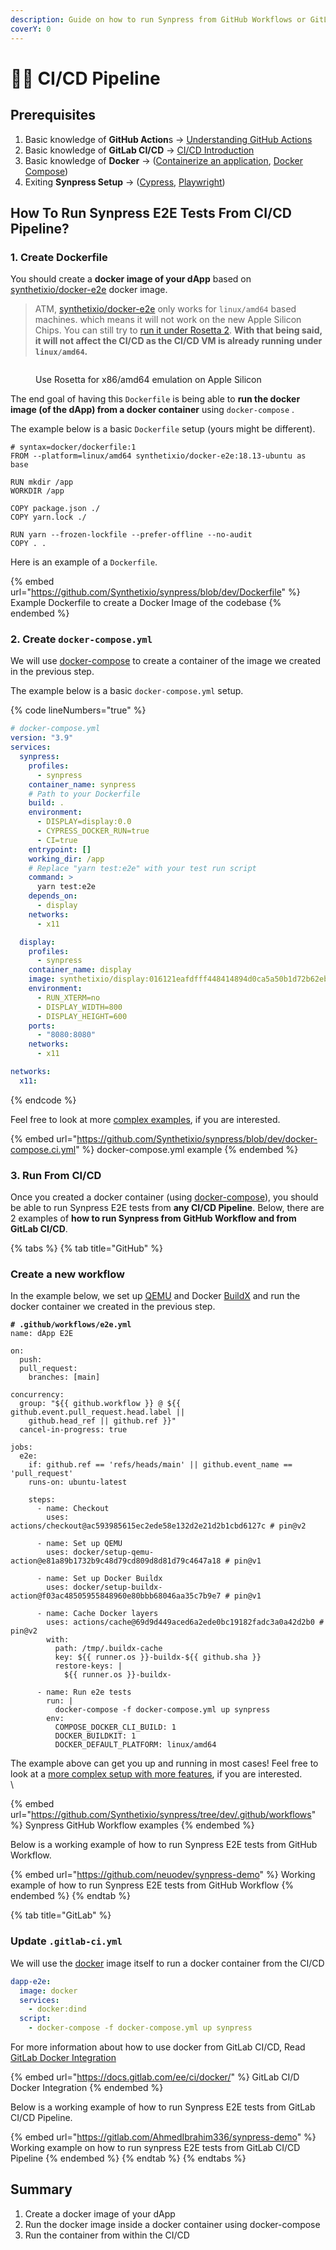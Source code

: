 ```yaml
---
description: Guide on how to run Synpress from GitHub Workflows or GitLab CI/CD Pipeline.
coverY: 0
---
```


# 🧑🚀 CI/CD Pipeline

## Prerequisites

1. Basic knowledge of **GitHub Action**s -> [Understanding GitHub Actions](https://docs.github.com/en/actions/learn-github-actions/understanding-github-actions)
2. Basic knowledge of **GitLab CI/CD** -> [CI/CD Introduction](https://docs.gitlab.com/ee/ci/introduction/)
3. Basic knowledge of **Docker** -> ([Containerize an application](https://docs.docker.com/get-started/02\_our\_app/), [Docker Compose](https://docs.docker.com/compose/gettingstarted/))
4. Exiting **Synpress Setup** -> ([Cypress](using-with-cypress.md), [Playwright](using-with-playwright.md))



## How To Run Synpress E2E Tests From CI/CD Pipeline?

### 1. Create Dockerfile

You should create a **docker image of your dApp** based on [synthetixio/docker-e2e](https://hub.docker.com/r/synthetixio/docker-e2e/tags) docker image.&#x20;

> ATM, [synthetixio/docker-e2e](https://hub.docker.com/r/synthetixio/docker-e2e/tags) only works for `linux/amd64` based machines. which means it will not work on the new Apple Silicon Chips. You can still try to [run it under Rosetta 2](https://levelup.gitconnected.com/docker-on-apple-silicon-mac-how-to-run-x86-containers-with-rosetta-2-4a679913a0d5). **With that being said, it will not affect the CI/CD as the CI/CD VM is already running under `linux/amd64`.**

<figure><img src="../.gitbook/assets/Screenshot 2023-05-29 at 4.27.10 PM.png" alt=""><figcaption><p>Use Rosetta for x86/amd64 emulation on Apple Silicon</p></figcaption></figure>

The end goal of having this `Dockerfile`  is being able to **run the docker image (of the dApp) from a docker container** using `docker-compose` .

The example below is a basic `Dockerfile` setup (yours might be different).

```docker
# syntax=docker/dockerfile:1
FROM --platform=linux/amd64 synthetixio/docker-e2e:18.13-ubuntu as base

RUN mkdir /app
WORKDIR /app

COPY package.json ./
COPY yarn.lock ./

RUN yarn --frozen-lockfile --prefer-offline --no-audit
COPY . .
```

Here is an example of a `Dockerfile`.&#x20;

{% embed url="https://github.com/Synthetixio/synpress/blob/dev/Dockerfile" %}
Example Dockerfile to create a Docker Image of the codebase
{% endembed %}

### 2. Create `docker-compose.yml`

We will use [docker-compose](https://docs.docker.com/compose/) to create a container of the image we created in the previous step.&#x20;

The example below is a basic `docker-compose.yml` setup.&#x20;

{% code lineNumbers="true" %}
```yaml
# docker-compose.yml 
version: "3.9"
services:
  synpress:
    profiles:
      - synpress
    container_name: synpress
    # Path to your Dockerfile 
    build: .
    environment:
      - DISPLAY=display:0.0
      - CYPRESS_DOCKER_RUN=true
      - CI=true
    entrypoint: []
    working_dir: /app
    # Replace "yarn test:e2e" with your test run script 
    command: > 
      yarn test:e2e
    depends_on:
      - display
    networks:
      - x11

  display:
    profiles:
      - synpress
    container_name: display
    image: synthetixio/display:016121eafdfff448414894d0ca5a50b1d72b62eb-base
    environment:
      - RUN_XTERM=no
      - DISPLAY_WIDTH=800
      - DISPLAY_HEIGHT=600
    ports:
      - "8080:8080"
    networks:
      - x11

networks:
  x11:
```
{% endcode %}

Feel free to look at more [complex examples](https://github.com/Synthetixio/synpress/blob/dev/docker-compose.ci.yml), if you are interested.

{% embed url="https://github.com/Synthetixio/synpress/blob/dev/docker-compose.ci.yml" %}
docker-compose.yml example
{% endembed %}

### 3. Run From CI/CD&#x20;

Once you created a docker container (using [docker-compose](running-from-github-ci-cd.md#2.-create-docker-compose.yml)), you should be able to run Synpress E2E tests from **any CI/CD Pipeline**. Below, there are 2 examples of **how to run Synpress from GitHub Workflow and from GitLab CI/CD**.&#x20;



{% tabs %}
{% tab title="GitHub" %}
### Create a new workflow&#x20;

In the example below, we set up [QEMU](https://medium.com/@nullbyte.in/docker-and-qemu-a-powerful-combination-for-accelerating-edge-computing-development-and-optimizing-42da00259a02) and Docker [BuildX](https://github.com/docker/buildx) and run the docker container we created in the previous step.&#x20;

<pre class="language-yaml" data-line-numbers><code class="lang-yaml"><strong># .github/workflows/e2e.yml
</strong>name: dApp E2E

on:
  push:
  pull_request:
    branches: [main]

concurrency:
  group: "${{ github.workflow }} @ ${{ github.event.pull_request.head.label ||
    github.head_ref || github.ref }}"
  cancel-in-progress: true

jobs:
  e2e:
    if: github.ref == 'refs/heads/main' || github.event_name == 'pull_request'
    runs-on: ubuntu-latest

    steps:
      - name: Checkout
        uses: actions/checkout@ac593985615ec2ede58e132d2e21d2b1cbd6127c # pin@v2

      - name: Set up QEMU
        uses: docker/setup-qemu-action@e81a89b1732b9c48d79cd809d8d81d79c4647a18 # pin@v1

      - name: Set up Docker Buildx
        uses: docker/setup-buildx-action@f03ac48505955848960e80bbb68046aa35c7b9e7 # pin@v1

      - name: Cache Docker layers
        uses: actions/cache@69d9d449aced6a2ede0bc19182fadc3a0a42d2b0 # pin@v2
        with:
          path: /tmp/.buildx-cache
          key: ${{ runner.os }}-buildx-${{ github.sha }}
          restore-keys: |
            ${{ runner.os }}-buildx-

      - name: Run e2e tests
        run: |
          docker-compose -f docker-compose.yml up synpress
        env:
          COMPOSE_DOCKER_CLI_BUILD: 1
          DOCKER_BUILDKIT: 1
          DOCKER_DEFAULT_PLATFORM: linux/amd64
</code></pre>

The example above can get you up and running in most cases! Feel free to look at a [more complex setup with more features](https://github.com/Synthetixio/synpress/tree/dev/.github/workflows), if you are interested. \
\


{% embed url="https://github.com/Synthetixio/synpress/tree/dev/.github/workflows" %}
Synpress GitHub Workflow examples
{% endembed %}

Below is a working example of how to run Synpress E2E tests from GitHub Workflow.&#x20;

{% embed url="https://github.com/neuodev/synpress-demo" %}
Working example of how to run Synpress E2E tests from GitHub Workflow
{% endembed %}
{% endtab %}

{% tab title="GitLab" %}
### Update `.gitlab-ci.yml`

We will use the [docker](https://hub.docker.com/\_/docker) image itself to run a docker container from the CI/CD

```yaml
dapp-e2e:
  image: docker
  services:
    - docker:dind
  script:
    - docker-compose -f docker-compose.yml up synpress
```

For more information about how to use docker from GitLab CI/CD, Read [GitLab Docker Integration](https://docs.gitlab.com/ee/ci/docker/)

{% embed url="https://docs.gitlab.com/ee/ci/docker/" %}
GitLab CI/D Docker Integration
{% endembed %}

Below is a working example of how to run Synpress E2E tests from GitLab CI/CD Pipeline.&#x20;

{% embed url="https://gitlab.com/AhmedIbrahim336/synpress-demo" %}
Working example on how to run synpress E2E tests from GitLab CI/CD Pipeline
{% endembed %}
{% endtab %}
{% endtabs %}



## Summary

1. Create a docker image of your dApp&#x20;
2. Run the docker image inside a docker container using docker-compose&#x20;
3. Run the container from within the CI/CD&#x20;
